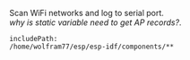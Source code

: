 Scan WiFi networks and log to serial port.<br>
*why is static variable need to get AP records?*.

```text
includePath:
/home/wolfram77/esp/esp-idf/components/**
```
